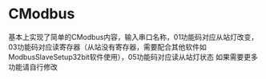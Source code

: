 # CModbus
基本上实现了简单的CModbus内容，输入串口名称，01功能码对应从站灯改变，03功能码对应读寄存器（从站没有寄存器，需要配合其他软件如ModbusSlaveSetup32bit软件使用），05功能码对应读从站灯状态
如果需要更多功能请自行修改
